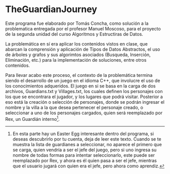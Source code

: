 # TheGuardianJourney

Este programa fue elaborado por Tomás Concha, como solución a la problematica entregada por el profesor Manuel Moscoso, para el proyecto de la segunda unidad del curso Algoritmos y Estructiras de Datos. 

La problemática en sí era aplicar los contenidos vistos en clase, que abarcan la comprensión y aplicación de Tipos de Datos Abstractos, el uso de árboles y grafos y sus algorimtos asociados (Busqueda, Inserción, Eliminación, etc.) para la implementación de soluciones, entre otros contenidos.

Para llevar acabo este proceso, el contexto de la problemática termina siendo el desarrollo de un juego en el idioma C++, que involucre el uso de los conocimientos adqueridos. 
El juego en si se basa en la carga de dos archivos, Guardians.txt y Villages.txt, los cuales definen los personajes con los que se encontrara el jugador, y los lugares que podrá visitar.
Posterior a eso está la creación o selección de personajes, donde se podrán ingresar el nombre y la villa a la que desea pertenecer el personaje creado, o seleccionar a uno de los personajes cargados, quien será reemplazado por Rex, un Guardián interno[^1].


[^1]: En esta parte hay un Easter Egg interesante dentro del programa, si deseas descubrirlo por tu cuenta, deja de leer este texto. 
Cuando se te muestra la lista de guardianes a seleccionar, no aparece el primero que se carga, quien vendría a ser el jefe del juego, 
pero si uno ingresa su nombre de todas formas para intentar seleccionarlo, este puede ser reemplazado por Rex, y ahora es él quien pasa a ser el jefe, 
mientras que el usuario jugará con quien era el jefe, pero ahora como aprendiz.
